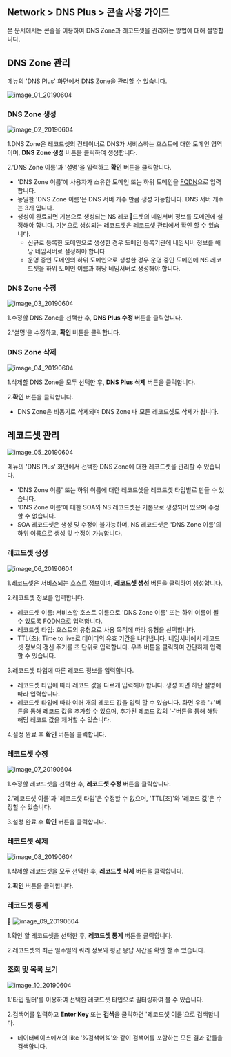 ## Network > DNS Plus > 콘솔 사용 가이드

본 문서에서는 콘솔을 이용하여 DNS Zone과 레코드셋을 관리하는 방법에 대해 설명합니다.

## DNS Zone 관리

메뉴의 'DNS Plus' 화면에서 DNS Zone을 관리할 수 있습니다.

![image_01_20190604](https://static.toastoven.net/prod_dnsplus/image_01_20190604.png)

### DNS Zone 생성

![image_02_20190604](https://static.toastoven.net/prod_dnsplus/image_02_20190604.png)

1.DNS Zone은 레코드셋의 컨테이너로 DNS가 서비스하는 호스트에 대한 도메인 영역이며, **DNS Zone 생성** 버튼을 클릭하여 생성합니다.

2.'DNS Zone 이름'과 '설명'을 입력하고 **확인** 버튼을 클릭합니다.  

- 'DNS Zone 이름'에 사용자가 소유한 도메인 또는 하위 도메인을 [FQDN](https://en.wikipedia.org/wiki/Fully_qualified_domain_name)으로 입력합니다.
- 동일한 'DNS Zone 이름'은 DNS 서버 개수 만큼 생성 가능합니다. DNS 서버 개수는 3개 입니다.
- 생성이 완료되면 기본으로 생성되는 NS 레코드셋의 네임서버 정보를 도메인에 설정해야 합니다. 기본으로 생성되는 레코드셋은 [레코드셋 관리](./console-guide/#_1)에서 확인 할 수 있습니다.
	- 신규로 등록한 도메인으로 생성한 경우 도메인 등록기관에 네임서버 정보를 해당 네임서버로 설정해야 합니다.
	- 운영 중인 도메인의 하위 도메인으로 생성한 경우 운영 중인 도메인에 NS 레코드셋을 하위 도메인 이름과 해당 네임서버로 생성해야 합니다.

### DNS Zone 수정

![image_03_20190604](https://static.toastoven.net/prod_dnsplus/image_03_20190604.png)

1.수정할 DNS Zone을 선택한 후, **DNS Plus 수정** 버튼을 클릭합니다.

2.'설명'을 수정하고, **확인** 버튼을 클릭합니다.

### DNS Zone 삭제

![image_04_20190604](https://static.toastoven.net/prod_dnsplus/image_04_20190604.png)

1.삭제할 DNS Zone을 모두 선택한 후, **DNS Plus 삭제** 버튼을 클릭합니다.

2.**확인** 버튼을 클릭합니다.

- DNS Zone은 비동기로 삭제되며 DNS Zone 내 모든 레코드셋도 삭제가 됩니다.

## 레코드셋 관리

![image_05_20190604](https://static.toastoven.net/prod_dnsplus/image_05_20190604.png)

메뉴의 'DNS Plus' 화면에서 선택한 DNS Zone에 대한 레코드셋을 관리할 수 있습니다.

- 'DNS Zone 이름' 또는 하위 이름에 대한 레코드셋을 레코드셋 타입별로 만들 수 있습니다.
- 'DNS Zone 이름'에 대한 SOA와 NS 레코드셋은 기본으로 생성되어 있으며 수정할 수 없습니다.
- SOA 레코드셋은 생성 및 수정이 불가능하며, NS 레코드셋은 'DNS Zone 이름'의 하위 이름으로 생성 및 수정이 가능합니다.

### 레코드셋 생성

![image_06_20190604](https://static.toastoven.net/prod_dnsplus/image_06_20190604.png)

1.레코드셋은 서비스되는 호스트 정보이며, **레코드셋 생성** 버튼을 클릭하여 생성합니다.

2.레코드셋 정보를 입력합니다.

- 레코드셋 이름: 서비스할 호스트 이름으로 'DNS Zone 이름' 또는 하위 이름이 될 수 있도록 [FQDN](https://en.wikipedia.org/wiki/Fully_qualified_domain_name)으로 입력합니다.
- 레코드셋 타입: 호스트의 유형으로 사용 목적에 따라 유형을 선택합니다.
- TTL(초): Time to live로 데이터의 유효 기간을 나타냅니다. 네임서버에서 레코드셋 정보의 갱신 주기를 초 단위로 입력합니다. 우측 버튼을 클릭하여 간단하게 입력할 수 있습니다.

3.레코드셋 타입에 따른 레코드 정보를 입력합니다.

- 레코드셋 타입에 따라 레코드 값을 다르게 입력해야 합니다. 생성 화면 하단 설명에 따라 입력합니다.
- 레코드셋 타입에 따라 여러 개의 레코드 값을 입력 할 수 있습니다. 화면 우측 '+'버튼을 통해 레코드 값을 추가할 수 있으며, 추가된 레코드 값의 '-'버튼을 통해 해당 해당 레코드 값을 제거할 수 있습니다.

4.설정 완료 후 **확인** 버튼을 클릭합니다.

### 레코드셋 수정

![image_07_20190604](https://static.toastoven.net/prod_dnsplus/image_07_20190604.png)

1.수정할 레코드셋을 선택한 후, **레코드셋 수정** 버튼을 클릭합니다.

2.'레코드셋 이름'과 '레코드셋 타입'은 수정할 수 없으며, 'TTL(초)'와 '레코드 값'은 수정할 수 있습니다.

3.설정 완료 후 **확인** 버튼을 클릭합니다.

### 레코드셋 삭제

![image_08_20190604](https://static.toastoven.net/prod_dnsplus/image_08_20190604.png)

1.삭제할 레코드셋을 모두 선택한 후, **레코드셋 삭제** 버튼을 클릭합니다.

2.**확인** 버튼을 클릭합니다.

### 레코드셋 통계

![image_09_20190604](https://static.toastoven.net/prod_dnsplus/image_09_20190604.png)

1.확인 할 레코드셋을 선택한 후, **레코드셋 통계** 버튼을 클릭합니다.

2.레코드셋의 최근 일주일의 쿼리 정보와 평균 응답 시간을 확인 할 수 있습니다.


### 조회 및 목록 보기

![image_10_20190604](https://static.toastoven.net/prod_dnsplus/image_10_20190604.png)

1.'타입 필터'를 이용하여 선택한 레코드셋 타입으로 필터링하여 볼 수 있습니다.

2.검색어를 입력하고 **Enter Key** 또는 **검색**을 클릭하면 '레코드셋 이름'으로 검색합니다.  

- 데이터베이스에서의 like '%검색어%'와 같이 검색어를 포함하는 모든 결과 값들을 검색합니다.

